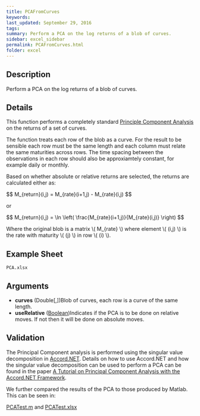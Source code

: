 ```yaml
---
title: PCAFromCurves
keywords:
last_updated: September 29, 2016
tags:
summary: Perform a PCA on the log returns of a blob of curves.
sidebar: excel_sidebar
permalink: PCAFromCurves.html
folder: excel
---
```


## Description
Perform a PCA on the log returns of a blob of curves.

<!--HUMAN EDIT START-->

## Details

This function performs a completely standard [Principle Component Analysis](https://en.wikipedia.org/wiki/Principal_component_analysis) on the returns of a set of curves.

<script type="text/javascript" src="http://cdn.mathjax.org/mathjax/latest/MathJax.js?config=TeX-AMS-MML_HTMLorMML"></script>

The function treats each row of the blob as a curve.  For the result to be sensible each row must be the same length and each column must relate the same maturities across rows.  The time spacing between the observations in each row should also be approxiamtely constant, for example daily or monthly.  

Based on whether absolute or relative returns are selected, the returns are calculated either as:

<div>
$$ M_{return}(i,j) =  M_{rate}(i+1,j) - M_{rate}(i,j) $$
</div>

or 

<div>
$$ M_{return}(i,j) =  \ln \left( \frac{M_{rate}(i+1,j)}{M_{rate}(i,j)} \right) $$
</div>

Where the original blob is a matrix <span>\\( M_{rate} \\)</span> where element <span>\\( (i,j) \\)</span> is the rate with maturity <span>\\( (j) \\)</span> in row <span>\\( (i) \\).

<!--HUMAN EDIT END-->

## Example Sheet

    PCA.xlsx

## Arguments

* **curves** (Double[,])Blob of curves, each row is a curve of the same length.
* **useRelative** ([Boolean](Boolean.html))Indicates if the PCA is to be done on relative moves.  If not then it will be done on absolute moves.

<!--HUMAN EDIT START-->

## Validation

The Principal Component analysis is performed using the singular value decomposition in [Accord.NET](http://accord-framework.net/).  Details on how to use Accord.NET and how the singular value decomposition can be used to perform a PCA can be found in the paper [A Tutorial on Principal Component Analysis with the Accord.NET Framework](https://arxiv.org/abs/1210.7463).

We further compared the results of the PCA to those produced by Matlab.  This can be seen in:

[PCATest.m](https://github.com/JamesLTaylor/QuantSA/blob/master/Validation/PCATest.m) and [PCATest.xlsx](https://github.com/JamesLTaylor/QuantSA/blob/master/Validation/PCATest.xlsx) 

<!--HUMAN EDIT END-->


